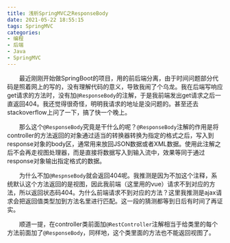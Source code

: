 ```yaml
---
title: 浅析SpringMVC之ResponseBody
date: 2021-05-22 18:55:15
tags: SpringMVC
categories:
- 编程
- 后端
- Java
- SpringMVC
---
```


&emsp;&emsp;最近刚刚开始做SpringBoot的项目，用的前后端分离，由于时间问题部分代码是照着网上的写的，没有理解代码的意义，导致我闹了个乌龙。我在后端写响应get请求的方法时，没有加`@ResponseBody`的注解，于是我前端发出get请求之后一直返回404。我还觉得很奇怪，明明我请求的地址是没问题的。甚至还去stackoverflow上问了一下，搞了快一个晚上。

&emsp;&emsp;那么这个`@ResponseBody`究竟是干什么的呢？`@ResponseBody`注解的作用是将controller的方法返回的对象通过适当的转换器转换为指定的格式之后，写入到response对象的body区，通常用来放回JSON数据或者XML数据。使用此注解之后不会再走视图处理器，而是直接将数据写入到输入流中，效果等同于通过response对象输出指定格式的数据。

&emsp;&emsp;为什么不加`@RespnseBody`就会返回404呢。我推测是因为不加这个注释，系统默认这个方法返回的是视图，因此我前端（这里用的vue）请求不到对应的方法，所以返回状态码404。为什么前端请求不到对应的方法？这里我推测是ajax请求会把返回值类型加到方法名里进行匹配。这一段的猜测都等到日后有时间了再证实。

&emsp;&emsp;顺道一提，在controller类前面加`@RestController`注解相当于给类里的每个方法前面加了`@ResponseBody`，同样地，这个类里面的方法也不能返回视图了。
